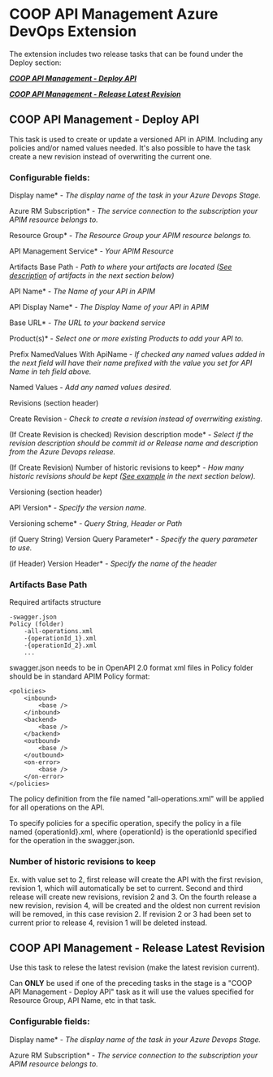 # COOP API Management Azure DevOps Extension 
The extension includes two release tasks that can be found under the Deploy section:

***[COOP API Management - Deploy API](#coop-api-management---deploy-api)***

***[COOP API Management - Release Latest Revision](coop-api-management---release-latest-revision)***

## COOP API Management - Deploy API
This task is used to create or update a versioned API in APIM. Including any policies and/or named values needed. It's also possible to have the task create a new revision instead of overwriting the current one.

### Configurable fields:

Display name* - *The display name of the task in your Azure Devops Stage.*

Azure RM Subscription* - *The service connection to the subscription your APIM resource belongs to.*

Resource Group* - *The Resource Group your APIM resource belongs to.*

API Management Service* - *Your APIM Resource*

Artifacts Base Path - *Path to where your artifacts are located ([See description](#artifacts-base-path) of artifacts in the next section below)*

API Name* - *The Name of your API in APIM*

API Display Name* - *The Display Name of your API in APIM*

Base URL* - *The URL to your backend service*

Product(s)* - *Select one or more existing Products to add your API to.*

Prefix NamedValues With ApiName - *If checked any named values added in the next field will have their name prefixed with the value you set for API Name in teh field above.*

Named Values - *Add any named values desired.*

Revisions (section header)

Create Revision - *Check to create a revision instead of overrwiting existing.*

(If Create Revision is checked) Revision description mode* - *Select if the revision description should be commit id or Release name and description from the Azure Devops release.*

(If Create Revision) Number of historic revisions to keep* - *How many historic revisions should be kept ([See example](#number-of-historic-revisions-to-keep) in the next section below).*

Versioning (section header)

API Version* - *Specify the version name.*

Versioning scheme* - *Query String, Header or Path*

(if Query String) Version Query Parameter* - *Specify the query parameter to use.*

(if Header) Version Header* - *Specify the name of the header*

### Artifacts Base Path

Required artifacts structure

    -swagger.json
    Policy (folder)
	    -all-operations.xml
	    -{operationId_1}.xml
	    -{operationId_2}.xml
	    ...

swagger.json needs to be in OpenAPI 2.0 format
xml files in Policy folder should be in standard APIM Policy format:

    <policies>
	    <inbound>
		    <base />
	    </inbound>
	    <backend>
		    <base />
	    </backend>
	    <outbound>
		    <base />
	    </outbound>
	    <on-error>
		    <base />
	    </on-error>
    </policies>

The policy definition from the file named "all-operations.xml" will be applied for all operations on the API.

To specify policies for a specific operation, specify the policy in a file named {operationId}.xml, where {operationId} is the operationId specified for the operation in the swagger.json.

### Number of historic revisions to keep

Ex. with value set to 2, first release will create the API with the first revision, revision 1, which will automatically be set to current.
Second and third release will create new revisions, revision 2 and 3.
On the fourth release a new revision, revision 4, will be created and the oldest non current revision will be removed, in this case revision 2.
If revision 2 or 3 had been set to current prior to release 4, revision 1 will be deleted instead.

## COOP API Management - Release Latest Revision
Use this task to relese the latest revision (make the latest revision current).

Can **ONLY** be used if one of the preceding tasks in the stage is a "COOP API Management - Deploy API" task as it will use the values specified for Resource Group, API Name, etc in that task.

### Configurable fields:
Display name* - *The display name of the task in your Azure Devops Stage.*

Azure RM Subscription* - *The service connection to the subscription your APIM resource belongs to.*
